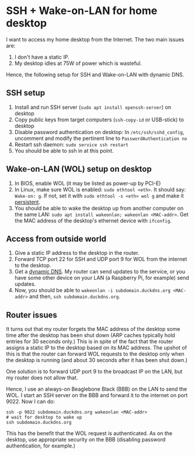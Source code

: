 # SSH + Wake-on-LAN for home desktop

I want to access my home desktop from the Internet. The two main issues are:

1. I don't have a static IP.
2. My desktop idles at 75W of power which is wasteful.

Hence, the following setup for SSH and Wake-on-LAN with dynamic DNS.

## SSH setup

1. Install and run SSH server (`sudo apt install openssh-server`) on desktop
2. Copy public keys from target computers (`ssh-copy-id` or USB-stick) to desktop
3. Disable password authentication on desktop: In `/etc/ssh/sshd_config`,
   uncomment and modify the pertinent line to `PasswordAuthentication no`
4. Restart ssh daemon: `sudo service ssh restart`
5. You should be able to ssh in at this point.

## Wake-on-LAN (WOL) setup on desktop

1. In BIOS, enable WOL (it may be listed as power-up by PCI-E)
2. In Linux, make sure WOL is enabled: `sudo ethtool <eth>`. It should say:
   `Wake-on: g`. If not, set it with `sudo ethtool -s <eth> wol g` and make it
   [persistent](https://wiki.archlinux.org/index.php/Wake-on-LAN#cron).
3. You should be able to wake the desktop up from another computer on the same
   LAN: `sudo apt install wakeonlan; wakeonlan <MAC-addr>`. Get the MAC address
   of the desktop's ethernet device with `ifconfig`.

## Access from outside world

1. Give a static IP address to the desktop in the router.
2. Forward TCP port 22 for SSH and UDP port 9 for WOL from the internet to the desktop.
3. Get a [dynamic DNS](https://duckdns.org). My router can send updates to the
   service, or you have some other device on your LAN (a Raspberry Pi, for
   example) send updates.
4. Now, you should be able to `wakeonlan -i subdomain.duckdns.org <MAC-addr>`
   and then, `ssh subdomain.duckdns.org`.

## Router issues

It turns out that my router forgets the MAC address of the desktop some time
after the desktop has been shut down (ARP caches typically hold entries for 30
seconds only.) This is in spite of the fact that the router assigns a static IP
to the desktop based on its MAC address. The upshot of this is that the router
can forward WOL requests to the desktop only when the desktop is running (and
about 30 seconds after it has been shut down.)

One solution is to forward UDP port 9 to the broadcast IP on the LAN, but my
router does not allow that.

Hence, I use an always-on Beaglebone Black (BBB) on the LAN to send the WOL. I
start an SSH server on the BBB and forward it to the internet on port 9022. Now
I can do:

```
ssh -p 9022 subdomain.duckdns.org wakeonlan <MAC-addr>
# wait for desktop to wake up
ssh subdomain.duckdns.org
```

This has the benefit that the WOL request is authenticated. As on the desktop,
use appropriate security on the BBB (disabling password authentication, for
example.)
